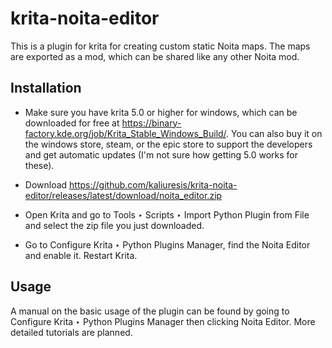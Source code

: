 # krita-noita-editor
This is a plugin for krita for creating custom static Noita maps. The maps are exported as a mod, which can be shared like any other Noita mod.

## Installation
* Make sure you have krita 5.0 or higher for windows, which can be downloaded for free at https://binary-factory.kde.org/job/Krita_Stable_Windows_Build/. You can also buy it on the windows store, steam, or the epic store to support the developers and get automatic updates (I'm not sure how getting 5.0 works for these).

* Download https://github.com/kaliuresis/krita-noita-editor/releases/latest/download/noita_editor.zip
* Open Krita and go to Tools ‣ Scripts ‣ Import Python Plugin from File and select the zip file you just downloaded.
* Go to Configure Krita ‣ Python Plugins Manager, find the Noita Editor and enable it. Restart Krita.

## Usage
A manual on the basic usage of the plugin can be found by going to Configure Krita ‣ Python Plugins Manager then clicking Noita Editor.
More detailed tutorials are planned.

